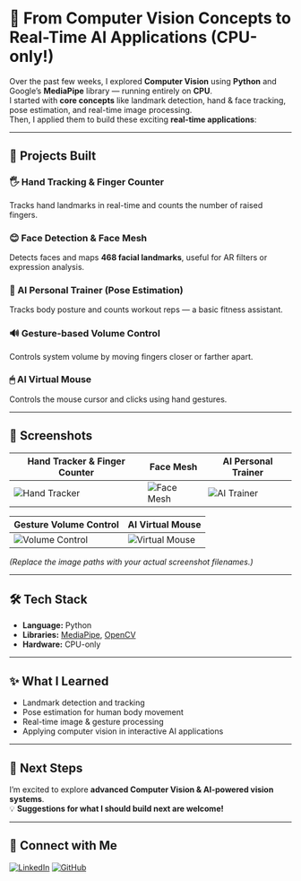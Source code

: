 # 🧠 From Computer Vision Concepts to Real-Time AI Applications (CPU-only!)

Over the past few weeks, I explored **Computer Vision** using **Python** and Google’s **MediaPipe** library — running entirely on **CPU**.  
I started with **core concepts** like landmark detection, hand & face tracking, pose estimation, and real-time image processing.  
Then, I applied them to build these exciting **real-time applications**:

---

## 🚀 Projects Built

### 🖐 Hand Tracking & Finger Counter
Tracks hand landmarks in real-time and counts the number of raised fingers.

### 😊 Face Detection & Face Mesh
Detects faces and maps **468 facial landmarks**, useful for AR filters or expression analysis.

### 🏃 AI Personal Trainer (Pose Estimation)
Tracks body posture and counts workout reps — a basic fitness assistant.

### 🔊 Gesture-based Volume Control
Controls system volume by moving fingers closer or farther apart.

### 🖱 AI Virtual Mouse
Controls the mouse cursor and clicks using hand gestures.

---

## 📸 Screenshots

| Hand Tracker & Finger Counter | Face Mesh | AI Personal Trainer |
|-------------------------------|-----------|---------------------|
| ![Hand Tracker](screenshots/hand_tracker.png) | ![Face Mesh](screenshots/face_mesh.png) | ![AI Trainer](screenshots/ai_trainer.png) |

| Gesture Volume Control | AI Virtual Mouse |
|------------------------|------------------|
| ![Volume Control](screenshots/volume_control.png) | ![Virtual Mouse](screenshots/virtual_mouse.png) |

*(Replace the image paths with your actual screenshot filenames.)*

---

## 🛠 Tech Stack

- **Language:** Python  
- **Libraries:** [MediaPipe](https://mediapipe.dev/), [OpenCV](https://opencv.org/)  
- **Hardware:** CPU-only  

---

## ✨ What I Learned

- Landmark detection and tracking  
- Pose estimation for human body movement  
- Real-time image & gesture processing  
- Applying computer vision in interactive AI applications  

---

## 📌 Next Steps

I’m excited to explore **advanced Computer Vision & AI-powered vision systems**.  
💡 **Suggestions for what I should build next are welcome!**

---


## 🤝 Connect with Me

[![LinkedIn](https://img.shields.io/badge/LinkedIn-0077B5?style=for-the-badge&logo=linkedin&logoColor=white)](https://www.linkedin.com/in/subhas-pramanik/)
[![GitHub](https://img.shields.io/badge/GitHub-100000?style=for-the-badge&logo=github&logoColor=white)](https://github.com/subhas-pramanik-09)

